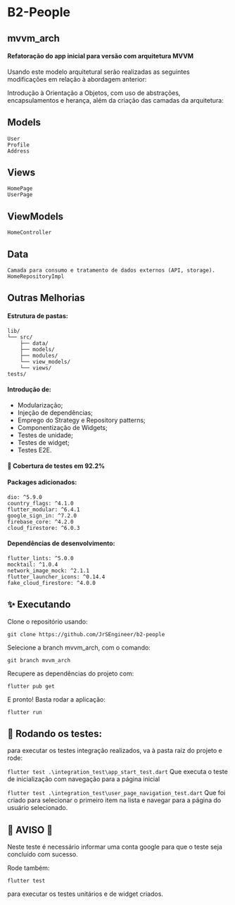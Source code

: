 # B2-People
## mvvm_arch
#### Refatoração do app inicial para versão com arquitetura MVVM

Usando este modelo arquitetural serão realizadas as seguintes modificações em relação à abordagem anterior:

Introdução à Orientação a Objetos, com uso de abstrações, encapsulamentos e herança, além da criação das camadas da arquitetura:

## Models
    User
    Profile
    Address
    
## Views
    HomePage
    UserPage

## ViewModels
    HomeController

## Data 
    Camada para consumo e tratamento de dados externos (API, storage).
    HomeRepositoryImpl


## Outras Melhorias

#### Estrutura de pastas:

    lib/
    └── src/
        ├── data/
        ├── models/
        ├── modules/
        └── view_models/
        └── views/
    tests/

#### Introdução de:
- Modularização;
- Injeção de dependências;
- Emprego do Strategy e Repository patterns;
- Componentização de Widgets;
- Testes de unidade;
- Testes de widget;
- Testes E2E.

#### :test_tube: Cobertura de testes em 92.2%

#### Packages adicionados:
    dio: ^5.9.0
    country_flags: ^4.1.0
    flutter_modular: ^6.4.1
    google_sign_in: ^7.2.0
    firebase_core: ^4.2.0
    cloud_firestore: ^6.0.3

#### Dependências de desenvolvimento:
    flutter_lints: ^5.0.0
    mocktail: ^1.0.4
    network_image_mock: ^2.1.1
    flutter_launcher_icons: ^0.14.4
    fake_cloud_firestore: ^4.0.0

## :sparkles: Executando

Clone o repositório usando:

`git clone https://github.com/JrSEngineer/b2-people`

Selecione a branch mvvm_arch, com o comando:

`git branch mvvm_arch`

Recupere as dependências do projeto com:

`flutter pub get`

E pronto! Basta rodar a aplicação:

`flutter run`

## :test_tube: Rodando os testes:

para executar os testes integração realizados, va à pasta raiz do projeto e rode:

`flutter test .\integration_test\app_start_test.dart` 
Que executa o teste de inicialização com navegação para a página inicial

`flutter test .\integration_test\user_page_navigation_test.dart`
Que foi criado para selecionar o primeiro item na lista e navegar para a página do usuário selecionado.

## :rotating_light: AVISO :rotating_light:
Neste teste é necessário informar uma conta google para que o teste seja concluído com sucesso.

Rode também:

`flutter test`

para executar os testes unitários e de widget criados.